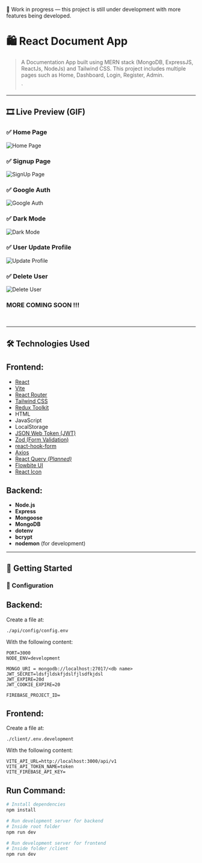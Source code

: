 🔧 Work in progress — this project is still under development with more features being developed.

# 🛍️ React Document App

> A Documentation App built using MERN stack (MongoDB, ExpressJS, ReactJs, NodeJs) and Tailwind CSS. 
> This project includes multiple pages such as Home, Dashboard, Login, Register, Admin. 
>
> `

---

## 🎞️ Live Preview (GIF)

### ✅ Home Page  
![Home Page](./_preview/HomePageHeader.gif)
<br>
### ✅ Signup Page  
![SignUp Page](./_preview/SignupPage.gif)
<br>
### ✅ Google Auth  
![Google Auth](./_preview/GoogleAuth.gif)
<br>
### ✅ Dark Mode 
![Dark Mode](./_preview/DarkMode.gif)
<br>
### ✅ User Update Profile 
![Update Profile](./_preview/updateProfile.gif)
<br>
### ✅ Delete User 
![Delete User](./_preview/DeleteUser.gif)
<br>

### MORE COMING SOON !!!
<br>

---

## 🛠️ Technologies Used
## Frontend:
- [React](https://reactjs.org/)
- [Vite](https://vitejs.dev/)
- [React Router](https://reactrouter.com/)
- [Tailwind CSS](https://tailwindcss.com/)
- [Redux Toolkit](https://redux-toolkit.js.org/)  
- HTML
- JavaScript
- LocalStorage
- [JSON Web Token (JWT)](https://jwt.io/)
- [Zod (Form Validation)](https://zod.dev/)
- [react-hook-form](https://react-hook-form.com/)
- [Axios](https://axios-http.com/)
- [React Query *(Planned)*](https://tanstack.com/query/latest/docs/framework/react/overview)
- [Flowbite UI](https://flowbite-react.com/docs/guides/vite#3-install-flowbite-react)
- [React Icon](https://react-icons.github.io/react-icons/)

## Backend:
- **Node.js**
- **Express**
- **Mongoose**
- **MongoDB**
- **dotenv**
- **bcrypt**
- **nodemon** (for development)
---

## 🚀 Getting Started

### 📄 Configuration
## Backend:
Create a file at:

```
./api/config/config.env
```

With the following content:

```env
PORT=3000
NODE_ENV=development

MONGO_URI = mongodb://localhost:27017/<db name>
JWT_SECRET=ldsfjldskfjdslfjlsdfkjdsl
JWT_EXPIRE=20d
JWT_COOKIE_EXPIRE=20

FIREBASE_PROJECT_ID=

```

## Frontend:
Create a file at:

```
./client/.env.development
```

With the following content:

```env
VITE_API_URL=http://localhost:3000/api/v1
VITE_API_TOKEN_NAME=token
VITE_FIREBASE_API_KEY=

```

## Run Command:

```bash
# Install dependencies
npm install

# Run development server for backend
# Inside root folder
npm run dev

# Run development server for frontend
# Inside folder /client
npm run dev